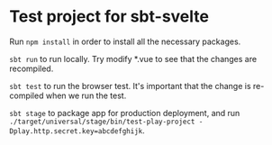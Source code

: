 Test project for sbt-svelte
============================

Run `npm install` in order to install all the necessary packages.

`sbt run` to run locally. Try modify *.vue to see that the changes are recompiled.

`sbt test` to run the browser test. It's important that the change is re-compiled when we run the test.

`sbt stage` to package app for production deployment, and run ` ./target/universal/stage/bin/test-play-project -Dplay.http.secret.key=abcdefghijk`. 
